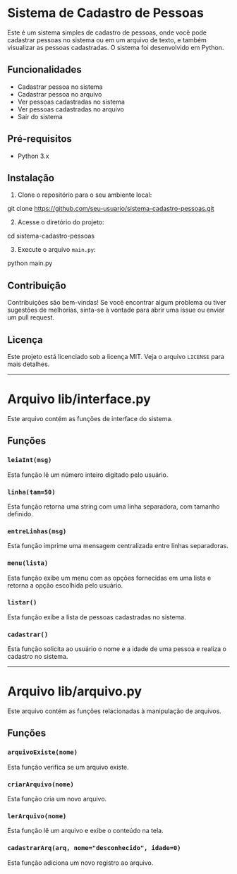 # Sistema de Cadastro de Pessoas

Este é um sistema simples de cadastro de pessoas, onde você pode cadastrar pessoas no sistema ou em um arquivo de texto, e também visualizar as pessoas cadastradas. O sistema foi desenvolvido em Python.

## Funcionalidades

- Cadastrar pessoa no sistema
- Cadastrar pessoa no arquivo
- Ver pessoas cadastradas no sistema
- Ver pessoas cadastradas no arquivo
- Sair do sistema

## Pré-requisitos

- Python 3.x

## Instalação

1. Clone o repositório para o seu ambiente local:

git clone https://github.com/seu-usuario/sistema-cadastro-pessoas.git

2. Acesse o diretório do projeto:

cd sistema-cadastro-pessoas

3. Execute o arquivo `main.py`:

python main.py


## Contribuição

Contribuições são bem-vindas! Se você encontrar algum problema ou tiver sugestões de melhorias, sinta-se à vontade para abrir uma issue ou enviar um pull request.

## Licença

Este projeto está licenciado sob a licença MIT. Veja o arquivo `LICENSE` para mais detalhes.

---

# Arquivo lib/interface.py

Este arquivo contém as funções de interface do sistema.

## Funções

### `leiaInt(msg)`

Esta função lê um número inteiro digitado pelo usuário.

### `linha(tam=50)`

Esta função retorna uma string com uma linha separadora, com tamanho definido.

### `entreLinhas(msg)`

Esta função imprime uma mensagem centralizada entre linhas separadoras.

### `menu(lista)`

Esta função exibe um menu com as opções fornecidas em uma lista e retorna a opção escolhida pelo usuário.

### `listar()`

Esta função exibe a lista de pessoas cadastradas no sistema.

### `cadastrar()`

Esta função solicita ao usuário o nome e a idade de uma pessoa e realiza o cadastro no sistema.

---

# Arquivo lib/arquivo.py

Este arquivo contém as funções relacionadas à manipulação de arquivos.

## Funções

### `arquivoExiste(nome)`

Esta função verifica se um arquivo existe.

### `criarArquivo(nome)`

Esta função cria um novo arquivo.

### `lerArquivo(nome)`

Esta função lê um arquivo e exibe o conteúdo na tela.

### `cadastrarArq(arq, nome="desconhecido", idade=0)`

Esta função adiciona um novo registro ao arquivo.
